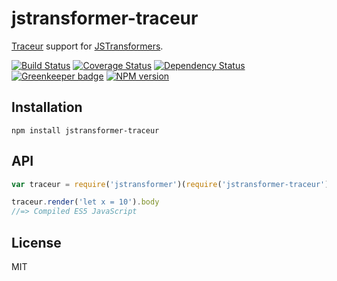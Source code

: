 # jstransformer-traceur

[Traceur](http://npm.im/traceur) support for [JSTransformers](http://github.com/jstransformers).

[![Build Status](https://img.shields.io/travis/jstransformers/jstransformer-traceur/master.svg)](https://travis-ci.org/jstransformers/jstransformer-traceur)
[![Coverage Status](https://img.shields.io/codecov/c/github/jstransformers/jstransformer-traceur/master.svg)](https://codecov.io/gh/jstransformers/jstransformer-traceur)
[![Dependency Status](https://img.shields.io/david/jstransformers/jstransformer-traceur/master.svg)](http://david-dm.org/jstransformers/jstransformer-traceur)
[![Greenkeeper badge](https://badges.greenkeeper.io/jstransformers/jstransformer-traceur.svg)](https://greenkeeper.io/)
[![NPM version](https://img.shields.io/npm/v/jstransformer-traceur.svg)](https://www.npmjs.org/package/jstransformer-traceur)

## Installation

    npm install jstransformer-traceur

## API

```js
var traceur = require('jstransformer')(require('jstransformer-traceur'))

traceur.render('let x = 10').body
//=> Compiled ES5 JavaScript
```

## License

MIT
